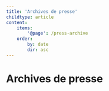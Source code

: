 ```yaml
---
title: 'Archives de presse'
childtype: article
content:
    items:
        '@page': /press-archive
    order:
        by: date
        dir: asc
---
```


# Archives de presse